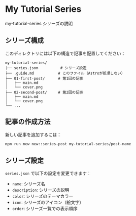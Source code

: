 # My Tutorial Series

my-tutorial-series シリーズの説明

## シリーズ構成

このディレクトリには以下の構造で記事を配置してください：

```
my-tutorial-series/
├── series.json          # シリーズ設定
├── .guide.md           # このファイル（Astroが処理しない）
├── 01-first-post/      # 第1回の記事
│   ├── main.md
│   └── cover.png
├── 02-second-post/     # 第2回の記事
│   ├── main.md
│   └── cover.png
└── ...
```

## 記事の作成方法

新しい記事を追加するには：

```bash
npm run new new::series-post my-tutorial-series/post-name
```

## シリーズ設定

`series.json` で以下の設定を変更できます：

- `name`: シリーズ名
- `description`: シリーズの説明
- `color`: シリーズのテーマカラー
- `icon`: シリーズのアイコン（絵文字）
- `order`: シリーズ一覧での表示順序
